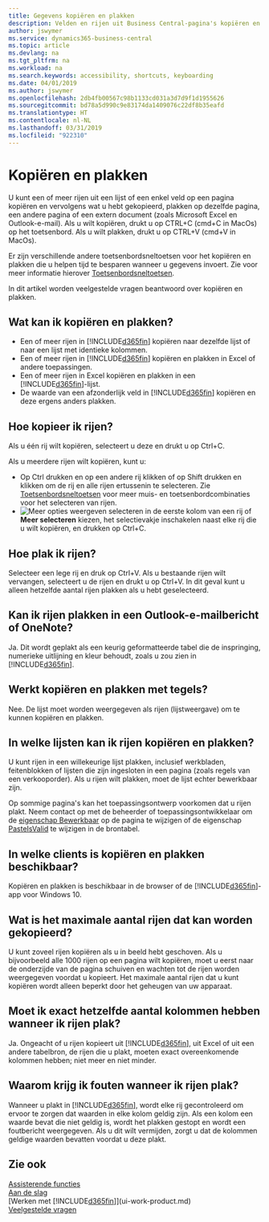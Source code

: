 ```yaml
---
title: Gegevens kopiëren en plakken
description: Velden en rijen uit Business Central-pagina's kopiëren en ergens anders plakken.
author: jswymer
ms.service: dynamics365-business-central
ms.topic: article
ms.devlang: na
ms.tgt_pltfrm: na
ms.workload: na
ms.search.keywords: accessibility, shortcuts, keyboarding
ms.date: 04/01/2019
ms.author: jswymer
ms.openlocfilehash: 2db4fb00567c98b1133cd031a3d7d9f1d1955626
ms.sourcegitcommit: bd78a5d990c9e83174da1409076c22df8b35eafd
ms.translationtype: HT
ms.contentlocale: nl-NL
ms.lasthandoff: 03/31/2019
ms.locfileid: "922310"
---
```

# <a name="copying-and-pasting"></a>Kopiëren en plakken
U kunt een of meer rijen uit een lijst of een enkel veld op een pagina kopiëren en vervolgens wat u hebt gekopieerd, plakken op dezelfde pagina, een andere pagina of een extern document (zoals Microsoft Excel en Outlook-e-mail). Als u wilt kopiëren, drukt u op CTRL+C (cmd+C in MacOs) op het toetsenbord. Als u wilt plakken, drukt u op CTRL+V (cmd+V in MacOs).

Er zijn verschillende andere toetsenbordsneltoetsen voor het kopiëren en plakken die u helpen tijd te besparen wanneer u gegevens invoert. Zie voor meer informatie hierover [Toetsenbordsneltoetsen](keyboard-shortcuts.md#CopyRows).

In dit artikel worden veelgestelde vragen beantwoord over kopiëren en plakken.  

## <a name="what-can-i-copy-and-paste"></a>Wat kan ik kopiëren en plakken?
-   Een of meer rijen in [!INCLUDE[d365fin](includes/d365fin_md.md)] kopiëren naar dezelfde lijst of naar een lijst met identieke kolommen.
-   Een of meer rijen in [!INCLUDE[d365fin](includes/d365fin_md.md)] kopiëren en plakken in Excel of andere toepassingen.
-   Een of meer rijen in Excel kopiëren en plakken in een [!INCLUDE[d365fin](includes/d365fin_md.md)]-lijst.
-   De waarde van een afzonderlijk veld in [!INCLUDE[d365fin](includes/d365fin_md.md)] kopiëren en deze ergens anders plakken.

## <a name="how-do-i-copy-rows"></a>Hoe kopieer ik rijen?
Als u één rij wilt kopiëren, selecteert u deze en drukt u op Ctrl+C.

Als u meerdere rijen wilt kopiëren, kunt u:
-   Op Ctrl drukken en op een andere rij klikken of op Shift drukken en klikken om de rij en alle rijen ertussenin te selecteren. Zie [Toetsenbordsneltoetsen](keyboard-shortcuts.md#CopyRows) voor meer muis- en toetsenbordcombinaties voor het selecteren van rijen.
-   ![Meer opties weergeven](media/show-more-options-icon.png "pictogram Meer opties weergeven") selecteren in de eerste kolom van een rij of **Meer selecteren** kiezen, het selectievakje inschakelen naast elke rij die u wilt kopiëren, en drukken op Ctrl+C.

## <a name="how-do-i-paste-rows"></a>Hoe plak ik rijen?
Selecteer een lege rij en druk op Ctrl+V. Als u bestaande rijen wilt vervangen, selecteert u de rijen en drukt u op Ctrl+V. In dit geval kunt u alleen hetzelfde aantal rijen plakken als u hebt geselecteerd.

<!-- Rows are pasted directly where your cursor is located. If you paste into an empty line, any existing subsequent lines will be moved after the pasted lines. If you paste into an existing line or lines, this will be overwritten.-->

## <a name="can-i-paste-rows-into-an-outlook-email-or-onenote"></a>Kan ik rijen plakken in een Outlook-e-mailbericht of OneNote?
Ja. Dit wordt geplakt als een keurig geformatteerde tabel die de inspringing, numerieke uitlijning en kleur behoudt, zoals u zou zien in [!INCLUDE[d365fin](includes/d365fin_md.md)].

## <a name="does-copy-and-paste-work-with-tiles"></a>Werkt kopiëren en plakken met tegels?
Nee. De lijst moet worden weergegeven als rijen (lijstweergave) om te kunnen kopiëren en plakken.

## <a name="in-which-lists-can-i-copy-and-paste-rows"></a>In welke lijsten kan ik rijen kopiëren en plakken?
U kunt rijen in een willekeurige lijst plakken, inclusief werkbladen, feitenblokken of lijsten die zijn ingesloten in een pagina (zoals regels van een verkooporder). Als u rijen wilt plakken, moet de lijst echter bewerkbaar zijn.

Op sommige pagina's kan het toepassingsontwerp voorkomen dat u rijen plakt. Neem contact op met de beheerder of toepassingsontwikkelaar om de [eigenschap Bewerkbaar](https://docs.microsoft.com/en-us/dynamics365/business-central/dev-itpro/developer/properties/devenv-editable-property) op de pagina te wijzigen of de eigenschap [PasteIsValid](https://docs.microsoft.com/en-us/dynamics365/business-central/dev-itpro/developer/properties/devenv-pasteisvalid-property) te wijzigen in de brontabel.

## <a name="on-which-clients-is-copy-and-paste-available"></a>In welke clients is kopiëren en plakken beschikbaar?
Kopiëren en plakken is beschikbaar in de browser of de [!INCLUDE[d365fin](includes/d365fin_md.md)]-app voor Windows 10.

## <a name="what-is-the-maximum-number-of-rows-that-can-be-copied"></a>Wat is het maximale aantal rijen dat kan worden gekopieerd?
U kunt zoveel rijen kopiëren als u in beeld hebt geschoven. Als u bijvoorbeeld alle 1000 rijen op een pagina wilt kopiëren, moet u eerst naar de onderzijde van de pagina schuiven en wachten tot de rijen worden weergegeven voordat u kopieert. Het maximale aantal rijen dat u kunt kopiëren wordt alleen beperkt door het geheugen van uw apparaat.

## <a name="must-i-have-the-exact-same-number-of-columns-when-pasting-rows"></a>Moet ik exact hetzelfde aantal kolommen hebben wanneer ik rijen plak?
Ja. Ongeacht of u rijen kopieert uit [!INCLUDE[d365fin](includes/d365fin_md.md)], uit Excel of uit een andere tabelbron, de rijen die u plakt, moeten exact overeenkomende kolommen hebben; niet meer en niet minder.

## <a name="why-do-i-get-errors-when-pasting-rows"></a>Waarom krijg ik fouten wanneer ik rijen plak?
Wanneer u plakt in [!INCLUDE[d365fin](includes/d365fin_md.md)], wordt elke rij gecontroleerd om ervoor te zorgen dat waarden in elke kolom geldig zijn. Als een kolom een waarde bevat die niet geldig is, wordt het plakken gestopt en wordt een foutbericht weergegeven. Als u dit wilt vermijden, zorgt u dat de kolommen geldige waarden bevatten voordat u deze plakt.


## <a name="see-also"></a>Zie ook
[Assisterende functies](ui-accessibility.md)  
[Aan de slag](product-get-started.md)  
[Werken met [!INCLUDE[d365fin](includes/d365fin_md.md)]](ui-work-product.md)  
[Veelgestelde vragen](across-faq.md)  
